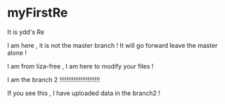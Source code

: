 myFirstRe
=========

It is ydd's  Re

I am here ,  it is not the master branch ! It will go forward leave the master alone !

I am from liza-free , I am here to modify your files !

I am the branch 2 !!!!!!!!!!!!!!!!!!!!!!!

If you see this , I have uploaded data in the branch2 !
